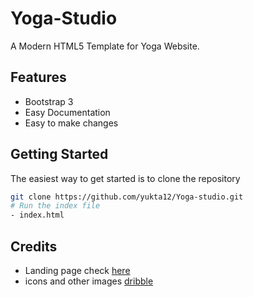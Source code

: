 # Yoga-Studio

A Modern HTML5 Template for Yoga Website.

## Features

- Bootstrap 3
- Easy Documentation
- Easy to make changes

## Getting Started
The easiest way to get started is to clone the repository

```bash
git clone https://github.com/yukta12/Yoga-studio.git
# Run the index file
- index.html 
```

## Credits 
- Landing page check [here](https://www.uplabs.com/posts/yoga-studio-landing-page-free-xd-source-file)
- icons and other images [dribble](https://dribbble.com/)
